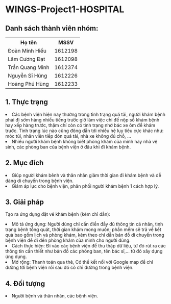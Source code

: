 <!DOCTYPE html>
<html>
<head>

</head>
<body>
<h1>WINGS-Project1-HOSPITAL</h1>
<h2> Danh sách thành viên nhóm: </h2>
   <table style="width:100%">
  <tr>
    <th>Họ tên</th>
    <th>MSSV</th> 
  </tr>
  <tr>
    <td>Đoàn Minh Hiếu</td>
    <td>1612198</td>



  </tr>
  <tr>
    <td>Lâm Cương Đạt</td>
    <td>1612098</td> 


  </tr>
  <tr>
        <td>Trần Quang Minh</td> 
        <td>1612374</td>
  </tr>
  <tr>
        <td>Nguyễn Sĩ Hùng</td> 
        <td>1612226</td>
  </tr>
  <tr>
        <td>Hoàng Phú Hùng</td> 
        <td>1612233</td>
  </tr>
</table>
<h2>1. Thực trạng</h2>
<li> Các bệnh viện hiện nay thường trong tình trạng quá tải, người khám bệnh phải đi sớm hàng nhiều tiếng trước giờ làm việc chỉ để nộp sổ khám bệnh hay xếp hàng trước, thậm chí còn có tình trạng nhờ bác xe ôm để khám trước. Tình trạng lúc nào cũng đông dẫn tới nhiều hệ lụy tiêu cực khác như: móc túi, nhân viên tiếp đón quá tải, nhà xe không đủ chỗ, …
</li>
<li> Nhiều người khám bệnh không biết phòng khám của mình hay nhà vệ sinh, các phòng ban của bệnh viện ở đâu khi đi khám bệnh.
</li>
</p>
<h2>2. Mục đích</h2>
<p><li> Giúp người khám bênh và thân nhân giảm thời gian đi khám bệnh và dễ dàng di chuyển trong bệnh viện.
</li>
<li> Giảm áp lực cho bệnh viện, phân phối người khám bệnh 1 cách hợp lý.
</li></p>
<h2>3. Giải pháp</h2>
<p>Tạo ra ứng dụng đặt vé khám bệnh (kèm chỉ dẫn):
<li> Mô tả ứng dụng: Người dùng chỉ cần điền đầy đủ thông tin cá nhân, tình trạng bệnh tổng quát, thời gian khám mong muốn; phần mềm sẽ trả về kết quả bao gồm lịch và phòng khám, kèm theo chỉ dẫn bản đồ di chuyển trong bệnh viện để đi đến phòng khám của mình cho người dùng.</li>
<li> Cách thực hiện: Đi vào các bệnh viện để thu thập dữ liệu, từ đó rút ra các thông tin cần thiết như bản đồ các phòng ban, tên bác sĩ,… từ đó xây dựng ứng dụng.</li>
<li> Mở rộng: Thanh toán qua thẻ, Có thể kết nối với Google map để chỉ đường tới bệnh viện rồi sau đó có chỉ đường trong bệnh viện.
</li></p>
<h2>4. Đối tượng</h2>
<li>Người bệnh và thân nhân, các bệnh viện.</li>

</body>
</html>
